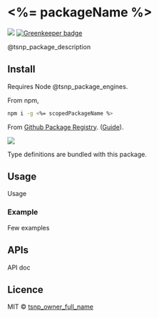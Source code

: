 # <%= packageName %>

![](https://github.com/@tsnp_github_scope/@tsnp_github_repo/workflows/Build/badge.svg) [![Greenkeeper badge](https://badges.greenkeeper.io/@tsnp_github_scope/@tsnp_github_repo.svg)](https://greenkeeper.io/)

@tsnp_package_description

## Install

Requires Node @tsnp_package_engines.

From npm,

```sh
npm i -g <%= scopedPackageName %>
```

From [Github Package Registry](https://github.com/@tsnp_github_scope/@tsnp_github_repo/packages). ([Guide](https://help.github.com/en/github/managing-packages-with-github-packages/configuring-npm-for-use-with-github-packages)).

[![](https://img.shields.io/badge/TypeScript-Ready-blue.svg)](https://www.typescriptlang.org/)

Type definitions are bundled with this package.

## Usage

Usage

### Example

Few examples

## APIs

API doc

## Licence

MIT &copy; [tsnp_owner_full_name](https://twitter.com/tsnp_twitter_username)
